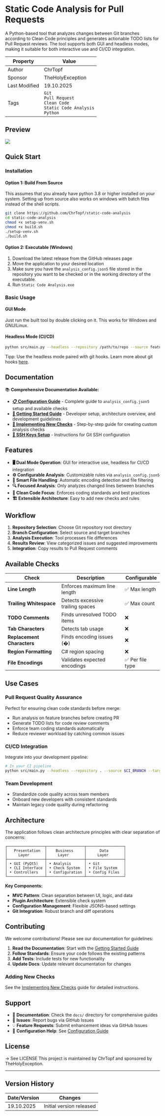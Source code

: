 # Static Code Analysis for Pull Requests

A Python-based tool that analyzes changes between Git branches according to Clean Code principles and generates actionable TODO lists for Pull Request reviews. The tool supports both GUI and headless modes, making it suitable for both interactive use and CI/CD integration.

| Property      | Value                                                                             |
| ------------- |-----------------------------------------------------------------------------------|
| Author        | ChrTopf                                                                           |
| Sponsor       | TheHolyException                                                                  |
| Last Modified | 19.10.2025                                                                        |
| Tags          | `Git`<br/>`Pull Request`<br/>`Clean Code`<br/>`Static Code Analysis`<br/>`Python` |

## Preview

![](./assets/20251019%20preview.png)

## Quick Start

### Installation

#### Option 1: Build From Source

This assumes that you already have python 3.8 or higher installed on your system.
Setting up from source also works on windows with batch files instead of the shell scripts.

```bash
git clone https://github.com/ChrTopf/static-code-analysis
cd static-code-analysis
chmod +x setup-venv.sh
chmod +x build.sh
./setup-venv.sh
./build.sh
```

#### Option 2: Executable (Windows)

1. Download the latest release from the GitHub releases page
2. Move the application to your desired location
3. Make sure you have the `analysis_config.json5` file stored in the repository you want to be checked or in the working directory of the executable. 
4. Run `Static Code Analysis.exe`

### Basic Usage

#### GUI Mode

Just run the built tool by double clicking on it. This works for Windows and GNU/Linux.

#### Headless Mode (CI/CD)

```bash
python src/main.py --headless --repository /path/to/repo --source feature-branch --target main
```

Tipp: Use the headless mode paired with git hooks. Learn more about git hooks [here](https://git-scm.com/book/en/v2/Customizing-Git-Git-Hooks).

## Documentation

📚 **Comprehensive Documentation Available:**

- **[📋 Configuration Guide](docs/configuration.md)** - Complete guide to `analysis_config.json5` setup and available checks
- **[🚀 Getting Started Guide](docs/getting-started.md)** - Developer setup, architecture overview, and development guidelines
- **[🔧 Implementing New Checks](docs/implementing-checks.md)** - Step-by-step guide for creating custom analysis checks
- **[🔑 SSH Keys Setup](docs/setup-ssh-keys.md)** - Instructions for Git SSH configuration

## Features

- **🖥️ Dual Mode Operation**: GUI for interactive use, headless for CI/CD integration
- **⚙️ Configurable Analysis**: Customizable rules via `analysis_config.json5`
- **📁 Smart File Handling**: Automatic encoding detection and file filtering
- **🔍 Focused Analysis**: Only analyzes changed lines between branches
- **🌟 Clean Code Focus**: Enforces coding standards and best practices
- **🏗️ Extensible Architecture**: Easy to add new checks and rules

## Workflow

1. **Repository Selection**: Choose Git repository root directory
2. **Branch Configuration**: Select source and target branches
3. **Analysis Execution**: Tool processes file differences
4. **Results Review**: View categorized issues and suggested improvements
5. **Integration**: Copy results to Pull Request comments

## Available Checks

| Check                      | Description                       | Configurable    |
| -------------------------- | --------------------------------- | --------------- |
| **Line Length**            | Enforces maximum line length      | ✅ Max length    |
| **Trailing Whitespace**    | Detects excessive trailing spaces | ✅ Max count     |
| **TODO Comments**          | Finds unresolved TODO items       | ❌               |
| **Tab Characters**         | Detects tab usage                 | ❌               |
| **Replacement Characters** | Finds encoding issues (�)         | ❌               |
| **Region Formatting**      | C# region spacing                 | ❌               |
| **File Encodings**         | Validates expected encodings      | ✅ Per file type |

## Use Cases

### Pull Request Quality Assurance

Perfect for ensuring clean code standards before merge:

- Run analysis on feature branches before creating PR
- Generate TODO lists for code review comments
- Enforce team coding standards automatically
- Reduce reviewer workload by catching common issues

### CI/CD Integration

Integrate into your development pipeline:

```bash
# In your CI pipeline
python src/main.py --headless --repository . --source $CI_BRANCH --target main --quiet
```

### Team Development

- Standardize code quality across team members
- Onboard new developers with consistent standards
- Maintain legacy code quality during refactoring

## Architecture

The application follows clean architecture principles with clear separation of concerns:

```
┌─────────────────┬─────────────────┬─────────────────┐
│   Presentation  │    Business     │      Data       │
│     Layer       │     Layer       │     Layer       │
├─────────────────┼─────────────────┼─────────────────┤
│ • GUI (PyQt5)   │ • Analysis      │ • Git           │
│ • CLI Interface │ • Check System  │ • File System   │
│ • Controllers   │ • Configuration │ • Config Files  │
└─────────────────┴─────────────────┴─────────────────┘
```

**Key Components:**

- **MVC Pattern**: Clean separation between UI, logic, and data
- **Plugin Architecture**: Extensible check system
- **Configuration Management**: Flexible JSON5-based settings
- **Git Integration**: Robust branch and diff operations

## Contributing

We welcome contributions! Please see our documentation for guidelines:

1. **Read the Documentation**: Start with the [Getting Started Guide](docs/getting-started.md)
2. **Follow Standards**: Ensure your code follows the existing patterns
3. **Add Tests**: Include tests for new functionality
4. **Update Docs**: Update relevant documentation for changes

### Adding New Checks

See the [Implementing New Checks](docs/implementing-checks.md) guide for detailed instructions.

## Support

- 📖 **Documentation**: Check the `docs/` directory for comprehensive guides
- 🐛 **Issues**: Report bugs via GitHub Issues
- 💡 **Feature Requests**: Submit enhancement ideas via GitHub Issues
- 🔧 **Configuration Help**: See [Configuration Guide](docs/configuration.md)

## License

-> See LICENSE
This project is maintained by ChrTopf and sponsored by TheHolyException.

---

## Version History

| Date/Version | Changes                  |
| ------------ | ------------------------ |
| 19.10.2025   | Initial version released |